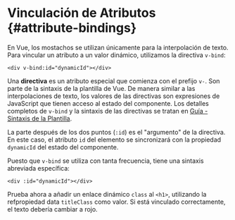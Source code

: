 # Vinculación de Atributos {#attribute-bindings}

En Vue, los mostachos se utilizan únicamente para la interpolación de texto. Para vincular un atributo a un valor dinámico, utilizamos la directiva `v-bind`:

```vue-html
<div v-bind:id="dynamicId"></div>
```

Una **directiva** es un atributo especial que comienza con el prefijo `v-`. Son parte de la sintaxis de la plantilla de Vue. De manera similar a las interpolaciones de texto, los valores de las directivas son expresiones de JavaScript que tienen acceso al estado del componente. Los detalles completos de `v-bind` y la sintaxis de las directivas se tratan en <a target="_blank" href="/guide/essentials/template-syntax.html">Guía - Sintaxis de la Plantilla</a>.

La parte después de los dos puntos (`:id`) es el "argumento" de la directiva. En este caso, el atributo `id` del elemento se sincronizará con la propiedad `dynamicId` del estado del componente.

Puesto que `v-bind` se utiliza con tanta frecuencia, tiene una sintaxis abreviada específica:

```vue-html
<div :id="dynamicId"></div>
```

Prueba ahora a añadir un enlace dinámico `class` al `<h1>`, utilizando la <span class="composition-api">ref</span><span class="options-api">propiedad data</span> `titleClass` como valor. Si está vinculado correctamente, el texto debería cambiar a rojo.
